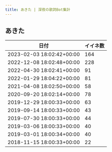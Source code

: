 ```yaml
---
title: あきた | 深夜の歌詞Bot集計
---
```

## あきた

|日付|イイネ数|
|-|-|
|2023-02-03 18:02:42+00:00|164|
|2022-12-08 18:02:48+00:00|228|
|2022-04-30 18:02:41+00:00|91|
|2022-01-29 18:04:22+00:00|81|
|2021-04-08 18:02:50+00:00|58|
|2020-09-20 18:02:14+00:00|78|
|2019-12-29 18:00:33+00:00|63|
|2019-09-14 18:00:33+00:00|43|
|2019-07-30 18:00:33+00:00|44|
|2019-03-06 18:00:33+00:00|40|
|2019-03-01 18:00:34+00:00|40|
|2018-11-15 18:00:33+00:00|22|
